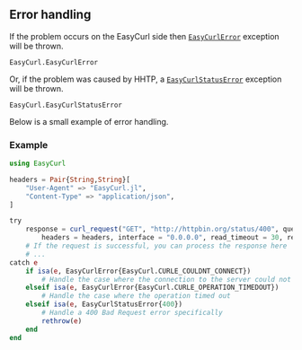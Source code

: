 ## Error handling

If the problem occurs on the EasyCurl side then [`EasyCurlError`](@ref) exception will be thrown.

```@docs
EasyCurl.EasyCurlError
```

Or, if the problem was caused by HHTP, a [`EasyCurlStatusError`](@ref) exception will be thrown.

```@docs
EasyCurl.EasyCurlStatusError
```

Below is a small example of error handling.

### Example

```julia
using EasyCurl

headers = Pair{String,String}[
    "User-Agent" => "EasyCurl.jl",
    "Content-Type" => "application/json",
]

try
    response = curl_request("GET", "http://httpbin.org/status/400", query = "echo=你好嗎",
        headers = headers, interface = "0.0.0.0", read_timeout = 30, retries = 1)
    # If the request is successful, you can process the response here
    # ...
catch e
    if isa(e, EasyCurlError{EasyCurl.CURLE_COULDNT_CONNECT})
        # Handle the case where the connection to the server could not be made
    elseif isa(e, EasyCurlError{EasyCurl.CURLE_OPERATION_TIMEDOUT})
        # Handle the case where the operation timed out
    elseif isa(e, EasyCurlStatusError{400})
        # Handle a 400 Bad Request error specifically
        rethrow(e)
    end
end
```
